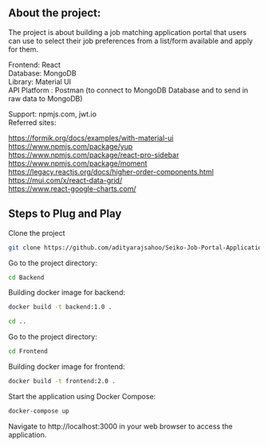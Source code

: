 ## About the project:

The project is about building a job matching application portal that users can use to select their job preferences from a list/form available and apply for them.

Frontend: React\
Database: MongoDB\
Library: Material UI\
API Platform : Postman (to connect to MongoDB Database and to send in raw data to MongoDB)

Support: npmjs.com, jwt.io\
Referred sites:

https://formik.org/docs/examples/with-material-ui \
https://www.npmjs.com/package/yup \
https://www.npmjs.com/package/react-pro-sidebar \
https://www.npmjs.com/package/moment \
https://legacy.reactjs.org/docs/higher-order-components.html \
https://mui.com/x/react-data-grid/ \
https://www.react-google-charts.com/

## Steps to Plug and Play

Clone the project

```bash
git clone https://github.com/adityarajsahoo/Seiko-Job-Portal-Application-Project-Frontend.git
````

Go to the project directory:

```bash
cd Backend
````

Building docker image for backend:

```bash
docker build -t backend:1.0 .
````

```bash
cd ..
````

Go to the project directory:

```bash
cd Frontend
````

Building docker image for frontend:

```bash
docker build -t frontend:2.0 .
````

Start the application using Docker Compose:

```bash
docker-compose up
````

Navigate to http://localhost:3000 in your web browser to access the application.
